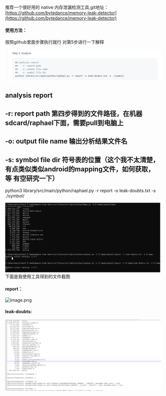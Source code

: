 推荐一个很好用的 native 内存泄漏检测工具,git地址：[https://github.com/bytedance/memory-leak-detector](https://github.com/bytedance/memory-leak-detector)
​

#### 使用方法：
按照github里面步骤执行就行
对第5步进行一下解释

![image.png](native内存泄露.assets/1634008950823-ee8b79e3-cc56-4c88-a2ae-9628eb70d3a3.png)



## analysis report 
##   -r: report path   第四步得到的文件路径，在机器sdcard/raphael下面，需要pull到电脑上
##   -o: output file name   输出分析结果文件名
 ##   -s: symbol file dir  符号表的位置（这个我不太清楚，有点类似类似android的mapping文件，如何获取，等                                        有空研究一下）
python3 library/src/main/python/raphael.py -r report -o leak-doubts.txt -s ./symbol/



![image.png](native内存泄露.assets/1634009296352-92cff098-9da4-4f4e-920e-9edbd4b9fbc8-16462041664393.png)
下面是我使用工具得到的文件截图

#### report：

![image.png](https://cdn.nlark.com/yuque/0/2021/png/21559115/1634009394617-373ba963-392e-47bb-bb50-45d80e98854e.png?x-oss-process=image%2Fresize%2Cw_825%2Climit_0)


#### leak-doubts:

![image.png](native内存泄露.assets/1634009431578-b8bea560-075b-45ff-aee6-a14f78508101-16462041989375.png)


